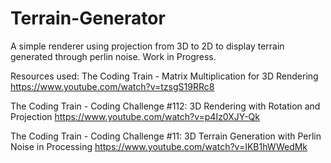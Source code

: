 # Terrain-Generator
A simple renderer using projection from 3D to 2D to display terrain generated through perlin noise. Work in Progress.

Resources used:
The Coding Train - Matrix Multiplication for 3D Rendering
https://www.youtube.com/watch?v=tzsgS19RRc8

The Coding Train - Coding Challenge #112: 3D Rendering with Rotation and Projection
https://www.youtube.com/watch?v=p4Iz0XJY-Qk

The Coding Train - Coding Challenge #11: 3D Terrain Generation with Perlin Noise in Processing
https://www.youtube.com/watch?v=IKB1hWWedMk
